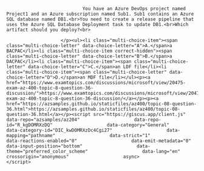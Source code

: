 <p class="card-text">
							
								You have an Azure DevOps project named Project1 and an Azure subscription named Sub1. Sub1 contains an Azure SQL database named DB1.<br>You need to create a release pipeline that uses the Azure SQL Database Deployment task to update DB1.<br>Which artifact should you deploy?<br>
							
						</p><ul><li class="multi-choice-item"><span class="multi-choice-letter" data-choice-letter="A">A.</span>a BACPAC</li><li class="multi-choice-item correct-hidden"><span class="multi-choice-letter" data-choice-letter="B">B.</span>a DACPAC</li><li class="multi-choice-item"><span class="multi-choice-letter" data-choice-letter="C">C.</span>an LDF file</li><li class="multi-choice-item"><span class="multi-choice-letter" data-choice-letter="D">D.</span>an MDF file</li></ul><p><a href="https://www.examtopics.com/discussions/microsoft/view/20475-exam-az-400-topic-8-question-36-discussion/">https://www.examtopics.com/discussions/microsoft/view/20475-exam-az-400-topic-8-question-36-discussion/</a></p><p><a href="https://azsamples.github.io/staticfiles/az400/topic-08-question-36.html">https://azsamples.github.io/staticfiles/az400/topic-08-question-36.html</a></p><script src="https://giscus.app/client.js"                    data-repo="azsamples/az204"                    data-repo-id="R_kgDOMRXzDQ"                    data-category="General"                    data-category-id="DIC_kwDOMRXzDc4Cgi27"                    data-mapping="pathname"                    data-strict="1"                    data-reactions-enabled="0"                    data-emit-metadata="0"                    data-input-position="bottom"                    data-theme="preferred_color_scheme"                    data-lang="en"                    crossorigin="anonymous"                    async>                    </script>
